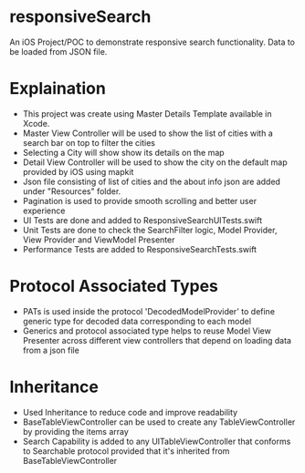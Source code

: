 # responsiveSearch
An iOS Project/POC to demonstrate responsive search functionality. Data to be loaded from JSON file.

# Explaination
- This project was create using Master Details Template available in Xcode.
- Master View Controller will be used to show the list of cities with a search bar on top to filter the cities
- Selecting a City will show show its details on the map
- Detail View Controller will be used to show the city on the default map provided by iOS using mapkit
- Json file consisting of list of cities and the about info json are added under "Resources" folder.
- Pagination is used to provide smooth scrolling and better user experience 
- UI Tests are done and added to ResponsiveSearchUITests.swift
- Unit Tests are done to check the SearchFilter logic, Model Provider, View Provider and ViewModel Presenter
- Performance Tests are added to ResponsiveSearchTests.swift

# Protocol Associated Types
- PATs is used inside the protocol 'DecodedModelProvider' to define generic type for decoded data corresponding to each model
- Generics and protocol associated type helps to reuse Model View Presenter across different view controllers that depend on loading data from a json file

# Inheritance
- Used Inheritance to reduce code and improve readability
- BaseTableViewController can be used to create any TableViewController by providing the items array
- Search Capability is added to any UITableViewController that conforms to Searchable protocol provided that it's inherited from BaseTableViewController
